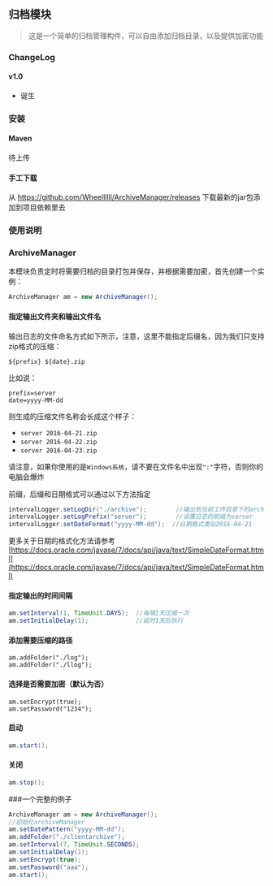## 归档模块
> 这是一个简单的归档管理构件，可以自由添加归档目录，以及提供加密功能

### ChangeLog

#### v1.0
- 诞生

### 安装

#### Maven
待上传

#### 手工下载
从 https://github.com/Wheellllll/ArchiveManager/releases 下载最新的jar包添加到项目依赖里去

### 使用说明


### ArchiveManager
本模块负责定时将需要归档的目录打包并保存，并根据需要加密，首先创建一个实例：
```java
ArchiveManager am = new ArchiveManager();
```

#### 指定输出文件夹和输出文件名
输出日志的文件命名方式如下所示，注意，这里不能指定后缀名，因为我们只支持zip格式的压缩：

`${prefix} ${date}.zip`

比如说：
```
prefix=server
date=yyyy-MM-dd
```
则生成的压缩文件名称会长成这个样子：

- `server 2016-04-21.zip`
- `server 2016-04-22.zip`
- `server 2016-04-23.zip`

请注意，如果你使用的是`Windows系统`，请不要在文件名中出现`":"`字符，否则你的电脑会爆炸

前缀，后缀和日期格式可以通过以下方法指定
```java
intervalLogger.setLogDir("./archive");        //输出到当前工作目录下的archive文件夹里
intervalLogger.setLogPrefix("server");        //设置日志的前缀为server
intervalLogger.setDateFormat("yyyy-MM-dd");  //日期格式类似2016-04-21
```
更多关于日期的格式化方法请参考 [https://docs.oracle.com/javase/7/docs/api/java/text/SimpleDateFormat.html](https://docs.oracle.com/javase/7/docs/api/java/text/SimpleDateFormat.html)

#### 指定输出的时间间隔
```java
am.setInterval(1, TimeUnit.DAYS);  //每隔1天压缩一次
am.setInitialDelay(1);             //延时1天后执行
```

#### 添加需要压缩的路径
```
am.addFolder("./log");
am.addFolder("./llog");
```

#### 选择是否需要加密（默认为否）
```
am.setEncrypt(true);
am.setPassword("1234");
```

#### 启动
```java
am.start();
```

#### 关闭
```java
am.stop();
```

###一个完整的例子
```java
ArchiveManager am = new ArchiveManager();
//初始化archiveManager
am.setDatePattern("yyyy-MM-dd");
am.addFolder("./clientarchive");
am.setInterval(7, TimeUnit.SECONDS);
am.setInitialDelay(1);
am.setEncrypt(true);
am.setPassword("aaa");
am.start();
```
